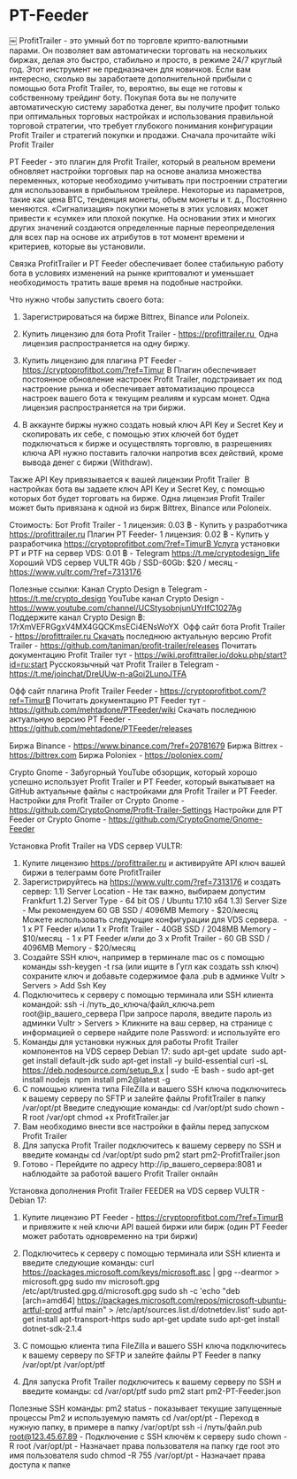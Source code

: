# PT-Feeder
￼
ProfitTrailer - это умный бот по торговле крипто-валютными парами. Он позволяет вам автоматически торговать на нескольких биржах, делая это быстро, стабильно и просто, в режиме 24/7 круглый год.
Этот инструмент не предназначен для новичков. Если вам интересно, сколько вы заработаете дополнительной прибыли с помощью бота Profit Trailer, то, вероятно, вы еще не готовы к собственному трейдинг боту. Покупая бота вы не получите автоматическую систему заработка денег, вы получите профит только при оптимальных торговых настройках и использования правильной торговой стратегии, что требует глубокого понимания конфигурации Profit Trailer и стратегий покупки и продажи. Сначала прочитайте wiki Profit Trailer

PT Feeder - это плагин для Profit Trailer, который в реальном времени обновляет настройки торговых пар на основе анализа множества переменных, которые необходимо учитывать при построении стратегии для использования в прибыльном трейлере. Некоторые из параметров, такие как цена BTC, тенденция монеты, объем монеты и т. д., Постоянно меняются. «Сигнализация» покупки монеты в этих условиях может привести к «сумке» или плохой покупке. На основании этих и многих других значений создаются определенные парные переопределения для всех пар на основе их атрибутов в тот момент времени и критериев, которые вы установили.

Связка ProfitTrailer и PT Feeder обеспечивает более стабильную работу бота в условиях изменений на рынке криптовалют и уменьшает необходимость тратить ваше время на подобные настройки.

Что нужно чтобы запустить своего бота:

1. Зарегистрироваться на бирже Bittrex, Binance или Poloneix.

2. Купить лицензию для бота Profit Trailer - https://profittrailer.ru 
    Одна лицензия распространяется на одну биржу.  
3. Купить лицензию для плагина PT Feeder - https://cryptoprofitbot.com/?ref=Timur
    B Плагин обеспечивает постоянное обновление настроек Profit Trailer, подстраивает их под настроение рынка и обеспечивает автоматизацию процесса настроек вашего бота к текущим реалиям и курсам монет. Одна лицензия распространяется на три биржи. 

4. В аккаунте биржы нужно создать новый ключ API Key и Secret Key и скопировать их себе, с помощью этих ключей бот будет подключаться к бирже и осуществлять торговлю, в разрешениях ключа API нужно поставить галочки напротив всех действий, кроме вывода денег с биржи (Withdraw).

Также API Key привязывается к вашей лицензии Profit Trailer
 В настройках бота вы задаете ключ API Key и Secret Key, с помощью которых бот будет торговать на бирже.
Одна лицензия Profit Trailer может быть привязана к одной из бирж Bittrex, Binance или Poloneix. 

Стоимость:
Бот Profit Trailer - 1 лицензия: 0.03 ฿ - Купить у разработчика https://profittrailer.ru
Плагин PT Feeder- 1 лицензия: 0.02 ฿ - Купить у разработчика https://cryptoprofitbot.com/?ref=TimurB Услуга установки PT и PTF на сервер VDS: 0.01 ฿ - Telegram https://t.me/cryptodesign_life
Хороший VDS сервер VULTR 4Gb / SSD-60Gb: $20 / месяц -  https://www.vultr.com/?ref=7313176

Полезные ссылки:
Канал Crypto Design в Telegram - https://t.me/crypto_design
YouTube канал Crypto Design - https://www.youtube.com/channel/UCStysobnjunUYrIfC1027Ag
Поддержите канал Crypto Design ฿: 17rXmVEFRGgxV4MX4GQCKmsECi4ENsWoYX
 Офф сайт бота Profit Trailer - https://profittrailer.ru Скачать последнюю актуальную версию Profit Trailer - https://github.com/taniman/profit-trailer/releases
Почитать документацию Profit Trailer тут - https://wiki.profittrailer.io/doku.php/start?id=ru:start
Русскоязычный чат Profit Trailer в Telegram - https://t.me/joinchat/DreUUw-n-aGoi2LunoJTFA

Офф сайт плагина Profit Trailer Feeder - https://cryptoprofitbot.com/?ref=TimurB
Почитать документацию PT Feeder тут - https://github.com/mehtadone/PTFeeder/wiki
Скачать последнюю актуальную версию PT Feeder - https://github.com/mehtadone/PTFeeder/releases

Биржа Binance - https://www.binance.com/?ref=20781679
Биржа Bittrex - https://bittrex.com
Биржа Poloniex - https://poloniex.com/

Crypto Gnome - Забугорный YouTube обзорщик, который хорошо успешно использует Profit Trailer и PT Feeder, который выкатывает на GitHub актуальные файлы с настройками для Profit Trailer и PT Feeder.
Настройки для Profit Trailer от Crypto Gnome - https://github.com/CryptoGnome/Profit-Trailer-Settings
Настройки для PT Feeder от Crypto Gnome -  https://github.com/CryptoGnome/Gnome-Feeder


Установка Profit Trailer на VDS сервер VULTR:
1. Купите лицензию https://profittrailer.ru и активируйте API ключ вашей биржи в телеграмм боте ProfitTrailer 
2.  Зарегистрируйтесь на https://www.vultr.com/?ref=7313176 и создать сервер: 1.1) Server Location - Не так важно, выбираем допустим Frankfurt 1.2) Server Type - 64 bit OS / Ubuntu 17.10 x64 1.3) Server Size - Мы рекомендуем 60 GB SSD / 4096MB Memory - $20/месяц        Можете использовать следующие конфигурации для VDS сервера.        - 1 x PT Feeder и/или 1 x Profit Trailer -  40GB SSD / 2048MB Memory - $10/месяц        - 1 x PT Feeder и/или до 3 x Profit Trailer -  60 GB SSD / 4096MB Memory - $20/месяц
3. Создайте SSH ключ, например в терминале mac os с помощью команды ssh-keygen -t rsa (или ищите в Гугл как создать ssh ключ) сохраните ключ и добавьте содержимое фала .pub в админке Vultr > Servers > Add Ssh Key  
4. Подключитесь к серверу с помощью терминала или SSH клиента командой: ssh -i /путь_до_ключа/файл_ключа.pem root@ip_вашего_сервера При запросе пароля, введите пароль из админки Vultr > Servers > Кликните на ваш сервер, на странице с информацией о сервере найдите поле Password: и используйте его 
5. Команды для установки нужных для работы Profit Trailer компонентов на VDS сервер Debian 17: sudo apt-get update  sudo apt-get install default-jdk sudo apt-get install -y build-essential curl -sL https://deb.nodesource.com/setup_9.x | sudo -E bash - sudo apt-get install nodejs  npm install pm2@latest -g 
6. С помощью клиента типа FileZilla и вашего SSH ключа подключитесь к вашему серверу по SFTP и залейте  файлы ProfitTrailer в папку /var/opt/pt Введите следующие команды: cd /var/opt/pt sudo chown -R root /var/opt chmod +x ProfitTrailer.jar 
7. Вам необходимо внести все настройки в файлы перед запуском Profit Trailer 
8. Для запуска Profit Trailer подключитесь к вашему серверу по SSH и введите команды cd /var/opt/pt sudo pm2 start pm2-ProfitTrailer.json  
9. Готово - Перейдите по адресу http://ip_вашего_сервера:8081 и наблюдайте за работой вашего Profit Trailer онлайн

Установка дополнения Profit Trailer FEEDER на VDS сервер VULTR - Debian 17:
1. Купите лицензию PT Feeder - https://cryptoprofitbot.com/?ref=TimurB и привяжите к ней ключи API вашей биржи или бирж (один PT Feeder может работать одновременно на три биржи)
2. Подключитесь к серверу с помощью терминала или SSH клиента и введите следующие команды: curl https://packages.microsoft.com/keys/microsoft.asc | gpg --dearmor > microsoft.gpg sudo mv microsoft.gpg /etc/apt/trusted.gpg.d/microsoft.gpg sudo sh -c 'echo "deb [arch=amd64] https://packages.microsoft.com/repos/microsoft-ubuntu-artful-prod artful main" > /etc/apt/sources.list.d/dotnetdev.list' sudo apt-get install apt-transport-https sudo apt-get update sudo apt-get install dotnet-sdk-2.1.4

2. С помощью клиента типа FileZilla и вашего SSH ключа подключитесь к вашему серверу по SFTP и залейте  файлы PT Feeder в папку /var/opt/pt /var/opt/ptf 

3. Для запуска Profit Trailer подключитесь к вашему серверу по SSH и введите команды: cd /var/opt/ptf sudo pm2 start pm2-PT-Feeder.json

Полезные SSH команды: pm2 status - показывает текущие запущенные процессы Pm2 и используемую память
cd /var/opt/pt - Переход в нужную папку, в примере в папку /var/opt/pt 
ssh -i /путь/файл.pub root@123.45.67.89 - Подключение c SSH ключём к серверу
sudo chown -R root /var/opt/pt - Назначает права пользователя на папку где root это имя пользователя
sudo chmod -R 755 /var/opt/pt - Назначает права доступа к папке

